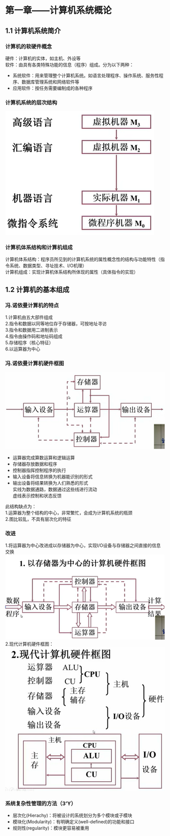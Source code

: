 # 第一章——计算机系统概论
## 1.1 计算机系统简介
### 计算机的软硬件概念 
硬件：计算机的实体，如主机、外设等  
软件：由具有各类特殊功能的信息（程序）组成。分为以下两种：
+ 系统软件：用来管理整个计算机系统。如语言处理程序、操作系统、服务性程序、数据库管理系统和网络软件等
+ 应用软件：按任务需要编制成的各种程序  

### 计算机系统的层次结构
![alt text](层次结构.png)

### 计算机体系结构和计算机组成
计算机体系结构：程序员所见到的计算机系统的属性概念性的结构与功能特性（指令系统、数据类型、寻址技术、I/O机理）  
计算机组成：实现计算机体系结构所体现的属性（具体指令的实现）  

## 1.2 计算机的基本组成  
### 冯.诺依曼计算机的特点  
1.计算机由五大部件组成  
2.指令和数据以同等地位存于存储器，可按地址寻访  
3.指令和数据用二进制表示  
4.指令由操作码和地址码组成  
5.存储程序（核心特征）  
6.以运算器为中心  

### 冯.诺依曼计算机硬件框图  
![alt text](冯诺依曼结构.png)
+ 运算器完成算数运算和逻辑运算  
+ 存储器存放数据和程序  
+ 控制器指挥控制程序的执行
+ 输入设备将信息转换为机器能识别的形式  
+ 输出设备将结果转换为人们熟悉的形式  
实线为数据通路，数据通过这些线进行流动  
虚线表示控制和状态反馈

此结构缺点为：  
1.运算器为整个结构的中心，非常繁忙，会成为计算机系统的瓶颈  
2.图比较乱，不具有层次化的特征

### 改进  
1.将运算器为中心改进成以存储器为中心，实现I/O设备与存储器之间直接的信息交换  
![alt text](存储器为核心.png)
2.现代计算机硬件框图：  
![alt text](现代计算机硬件框图.png)

### 系统复杂性管理的方法（3’Y）
+ 层次化(Hierachy)：将被设计的系统划分为多个模块或子模块  
+ 模块化(Modularity)：有明确定义(well-defined)的功能和接口  
+ 规则性(regularity)：模块更容易被重用
